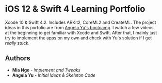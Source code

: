 # iOS 12 &amp; Swift 4 Learning Portfolio

Xcode 10 & Swift 4.2. Includes ARKit2, CoreML2 and CreateML.
The project ideas in this porfolio are from [Angela Yu's bootcamp](https://www.udemy.com/ios-12-app-development-bootcamp/learn/v4/overview). I watch a few videos at the beginning to get familiar with Xcode and Swift. After that, I mainly just try to implement the apps on my own and check with Yu's solution if I get *really* stuck.

## Authors

* **Mia Ngo** - *Implement and Tweaks* 
* **Angela Yu** - *Initial Ideas & Skeleton Code* 
